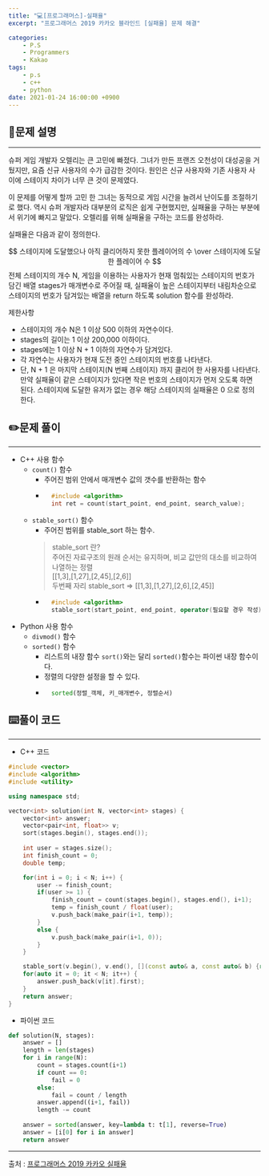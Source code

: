 ```yaml
---
title: "💻[프로그래머스]-실패율"
excerpt: "프로그래머스 2019 카카오 블라인드 [실패율] 문제 해결"

categories:
    - P.S
    - Programmers
    - Kakao
tags:
    - p.s
    - c++
    - python
date: 2021-01-24 16:00:00 +0900
---
```


## 📖문제 설명
---
슈퍼 게임 개발자 오렐리는 큰 고민에 빠졌다. 그녀가 만든 프랜즈 오천성이 대성공을 거뒀지만, 요즘 신규 사용자의 수가 급감한 것이다. 원인은 신규 사용자와 기존 사용자 사이에 스테이지 차이가 너무 큰 것이 문제였다.

이 문제를 어떻게 할까 고민 한 그녀는 동적으로 게임 시간을 늘려서 난이도를 조절하기로 했다. 역시 슈퍼 개발자라 대부분의 로직은 쉽게 구현했지만, 실패율을 구하는 부분에서 위기에 빠지고 말았다. 오렐리를 위해 실패율을 구하는 코드를 완성하라.

실패율은 다음과 같이 정의한다.

$$
    스테이지에 도달했으나 아직 클리어하지 못한 플레이어의 수 \over 스테이지에 도달한 플레이어 수
$$
전체 스테이지의 개수 N, 게임을 이용하는 사용자가 현재 멈춰있는 스테이지의 번호가 담긴 배열 stages가 매개변수로 주어질 때, 실패율이 높은 스테이지부터 내림차순으로 스테이지의 번호가 담겨있는 배열을 return 하도록 solution 함수를 완성하라.

제한사항
- 스테이지의 개수 N은 1 이상 500 이하의 자연수이다.
- stages의 길이는 1 이상 200,000 이하이다.
- stages에는 1 이상 N + 1 이하의 자연수가 담겨있다.
- 각 자연수는 사용자가 현재 도전 중인 스테이지의 번호를 나타낸다.
- 단, N + 1 은 마지막 스테이지(N 번째 스테이지) 까지 클리어 한 사용자를 나타낸다.
만약 실패율이 같은 스테이지가 있다면 작은 번호의 스테이지가 먼저 오도록 하면 된다.
스테이지에 도달한 유저가 없는 경우 해당 스테이지의 실패율은 0 으로 정의한다.

## ✏️문제 풀이
---
- C++ 사용 함수
  - ```count()``` 함수
    - 주어진 범위 안에서 매개변수 값의 갯수를 반환하는 함수
    - ```cpp
        #include <algorithm>
        int ret = count(start_point, end_point, search_value);
        ```
  - ```stable_sort()``` 함수
    - 주어진 범위를 stable_sort 하는 함수.
    > stable_sort 란?  
    > 주어진 자료구조의 원래 순서는 유지하며, 비교 값만의 대소를 비교하여 나열하는 정렬  
    > [[1,3],[1,27],[2,45],[2,6]]  
    > 두번째 자리 stable_sort => [[1,3],[1,27],[2,6],[2,45]]
    - ```cpp
        #include <algorithm>
        stable_sort(start_point, end_point, operator(필요할 경우 작성));
        ```
- Python 사용 함수
  - ```divmod()``` 함수
  - ```sorted()``` 함수
    - 리스트의 내장 함수 ```sort()```와는 달리 ```sorted()```함수는 파이썬 내장 함수이다.
    - 정렬의 다양한 설정을 할 수 있다.
    - ```python
        sorted(정렬_객체, 키_매개변수, 정렬순서)
        ```

## ⌨️풀이 코드
---
- C++ 코드

```cpp
#include <vector>
#include <algorithm>
#include <utility>

using namespace std;

vector<int> solution(int N, vector<int> stages) {
    vector<int> answer;
    vector<pair<int, float>> v;
    sort(stages.begin(), stages.end());
    
    int user = stages.size();
    int finish_count = 0;
    double temp;

    for(int i = 0; i < N; i++) {
        user -= finish_count;
        if(user >= 1) {
            finish_count = count(stages.begin(), stages.end(), i+1);
            temp = finish_count / float(user);
            v.push_back(make_pair(i+1, temp));
        }
        else {
            v.push_back(make_pair(i+1, 0));
        }
    }

    stable_sort(v.begin(), v.end(), [](const auto& a, const auto& b) {return a.second > b.second; });
    for(auto it = 0; it < N; it++) {
        answer.push_back(v[it].first);
    }
    return answer;
}
```

- 파이썬 코드

```python
def solution(N, stages):
    answer = []
    length = len(stages)
    for i in range(N):
        count = stages.count(i+1)        
        if count == 0:
            fail = 0
        else:
            fail = count / length
        answer.append((i+1, fail))
        length -= count
    
    answer = sorted(answer, key=lambda t: t[1], reverse=True)
    answer = [i[0] for i in answer]
    return answer
```

-----
출처 : [프로그래머스 2019 카카오 실패율](https://programmers.co.kr/learn/courses/30/lessons/42889)